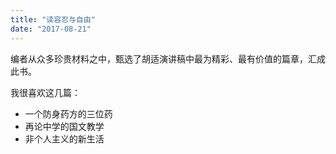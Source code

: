 ```yaml
---
title: "读容忍与自由"
date: "2017-08-21"
---
```


编者从众多珍贵材料之中，甄选了胡适演讲稿中最为精彩、最有价值的篇章，汇成此书。

我很喜欢这几篇：

- 一个防身药方的三位药
- 再论中学的国文教学
- 非个人主义的新生活
